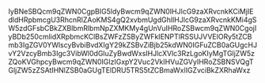 IyBNeSBQcm9qZWN0CgpBIG5ldyBwcm9qZWN0IHJlcG9zaXRvcnkKCiMjIEdldHRpbmcgU3RhcnRlZAoKMS4gQ2xvbmUgdGhlIHJlcG9zaXRvcnkKMi4gSW5zdGFsbCBkZXBlbmRlbmNpZXMKMy4gUnVuIHRoZSBwcm9qZWN0CgojIyBDb250cmlidXRpbmcKClBsZWFzZSByZWFkIENPTlRSSUJVVElORy5tZCBmb3IgZGV0YWlscyBvbiBvdXIgY29kZSBvZiBjb25kdWN0IGFuZCB0aGUgcHJvY2VzcyBmb3Igc3VibWl0dGluZyBwdWxsIHJlcXVlc3RzLgoKIyMgTGljZW5zZQoKVGhpcyBwcm9qZWN0IGlzIGxpY2Vuc2VkIHVuZGVyIHRoZSBNSVQgTGljZW5zZSAtIHNlZSB0aGUgTElDRU5TRS5tZCBmaWxlIGZvciBkZXRhaWxz